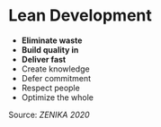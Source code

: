# Lean Development

- **Eliminate waste**
- **Build quality in**
- **Deliver fast**
- Create knowledge
- Defer commitment
- Respect people
- Optimize the whole

Source: *ZENIKA 2020*  
